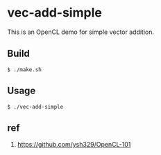 # vec-add-simple

This is an OpenCL demo for simple vector addition.

## Build

```shell
$ ./make.sh
```

## Usage

```shell
$ ./vec-add-simple
```

## ref
1. https://github.com/ysh329/OpenCL-101
